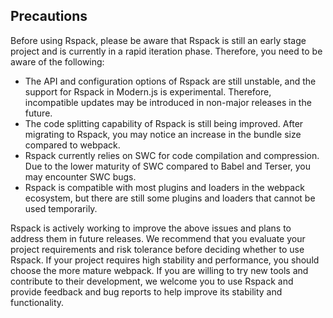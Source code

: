 ## Precautions

Before using Rspack, please be aware that Rspack is still an early stage project and is currently in a rapid iteration phase. Therefore, you need to be aware of the following:

- The API and configuration options of Rspack are still unstable, and the support for Rspack in Modern.js is experimental. Therefore, incompatible updates may be introduced in non-major releases in the future.
- The code splitting capability of Rspack is still being improved. After migrating to Rspack, you may notice an increase in the bundle size compared to webpack.
- Rspack currently relies on SWC for code compilation and compression. Due to the lower maturity of SWC compared to Babel and Terser, you may encounter SWC bugs.
- Rspack is compatible with most plugins and loaders in the webpack ecosystem, but there are still some plugins and loaders that cannot be used temporarily.

Rspack is actively working to improve the above issues and plans to address them in future releases. We recommend that you evaluate your project requirements and risk tolerance before deciding whether to use Rspack. If your project requires high stability and performance, you should choose the more mature webpack. If you are willing to try new tools and contribute to their development, we welcome you to use Rspack and provide feedback and bug reports to help improve its stability and functionality.
